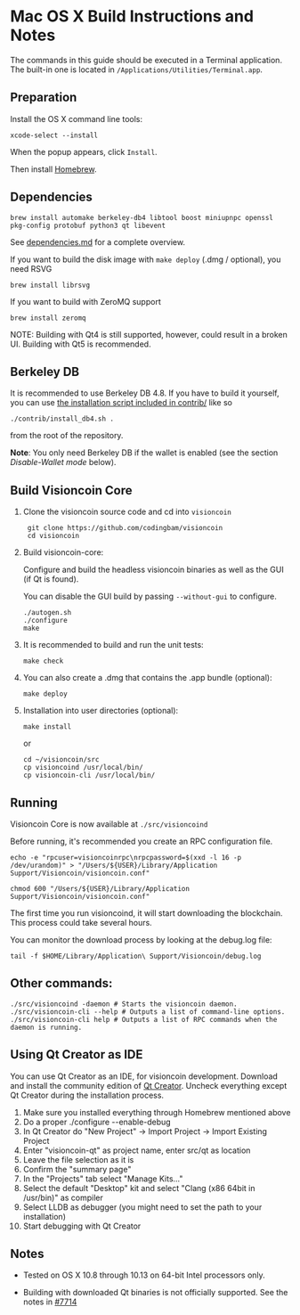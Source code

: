Mac OS X Build Instructions and Notes
====================================
The commands in this guide should be executed in a Terminal application.
The built-in one is located in `/Applications/Utilities/Terminal.app`.

Preparation
-----------
Install the OS X command line tools:

`xcode-select --install`

When the popup appears, click `Install`.

Then install [Homebrew](https://brew.sh).

Dependencies
----------------------

    brew install automake berkeley-db4 libtool boost miniupnpc openssl pkg-config protobuf python3 qt libevent

See [dependencies.md](dependencies.md) for a complete overview.

If you want to build the disk image with `make deploy` (.dmg / optional), you need RSVG

    brew install librsvg

If you want to build with ZeroMQ support
    
    brew install zeromq

NOTE: Building with Qt4 is still supported, however, could result in a broken UI. Building with Qt5 is recommended.

Berkeley DB
-----------
It is recommended to use Berkeley DB 4.8. If you have to build it yourself,
you can use [the installation script included in contrib/](/contrib/install_db4.sh)
like so

```shell
./contrib/install_db4.sh .
```

from the root of the repository.

**Note**: You only need Berkeley DB if the wallet is enabled (see the section *Disable-Wallet mode* below).

Build Visioncoin Core
------------------------

1. Clone the visioncoin source code and cd into `visioncoin`

        git clone https://github.com/codingbam/visioncoin
        cd visioncoin

2.  Build visioncoin-core:

    Configure and build the headless visioncoin binaries as well as the GUI (if Qt is found).

    You can disable the GUI build by passing `--without-gui` to configure.

        ./autogen.sh
        ./configure
        make

3.  It is recommended to build and run the unit tests:

        make check

4.  You can also create a .dmg that contains the .app bundle (optional):

        make deploy

5.  Installation into user directories (optional):

        make install

    or

        cd ~/visioncoin/src
        cp visioncoind /usr/local/bin/
        cp visioncoin-cli /usr/local/bin/

Running
-------

Visioncoin Core is now available at `./src/visioncoind`

Before running, it's recommended you create an RPC configuration file.

    echo -e "rpcuser=visioncoinrpc\nrpcpassword=$(xxd -l 16 -p /dev/urandom)" > "/Users/${USER}/Library/Application Support/Visioncoin/visioncoin.conf"

    chmod 600 "/Users/${USER}/Library/Application Support/Visioncoin/visioncoin.conf"

The first time you run visioncoind, it will start downloading the blockchain. This process could take several hours.

You can monitor the download process by looking at the debug.log file:

    tail -f $HOME/Library/Application\ Support/Visioncoin/debug.log

Other commands:
-------

    ./src/visioncoind -daemon # Starts the visioncoin daemon.
    ./src/visioncoin-cli --help # Outputs a list of command-line options.
    ./src/visioncoin-cli help # Outputs a list of RPC commands when the daemon is running.

Using Qt Creator as IDE
------------------------
You can use Qt Creator as an IDE, for visioncoin development.
Download and install the community edition of [Qt Creator](https://www.qt.io/download/).
Uncheck everything except Qt Creator during the installation process.

1. Make sure you installed everything through Homebrew mentioned above
2. Do a proper ./configure --enable-debug
3. In Qt Creator do "New Project" -> Import Project -> Import Existing Project
4. Enter "visioncoin-qt" as project name, enter src/qt as location
5. Leave the file selection as it is
6. Confirm the "summary page"
7. In the "Projects" tab select "Manage Kits..."
8. Select the default "Desktop" kit and select "Clang (x86 64bit in /usr/bin)" as compiler
9. Select LLDB as debugger (you might need to set the path to your installation)
10. Start debugging with Qt Creator

Notes
-----

* Tested on OS X 10.8 through 10.13 on 64-bit Intel processors only.

* Building with downloaded Qt binaries is not officially supported. See the notes in [#7714](https://github.com/bitcoin/bitcoin/issues/7714)
